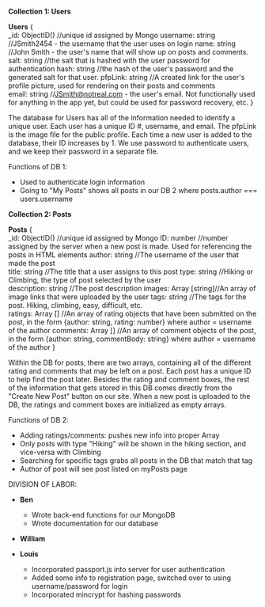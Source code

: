 __Collection 1: Users__

**Users** {  
  _id: ObjectID()            //unique id assigned by Mongo 
  username: string           //JSmith2454 - the username that the user uses on login
  name: string               //John Smith - the user's name that will show up on posts and comments.
  salt: string               //the salt that is hashed with the user password for authentication
  hash: string               //the hash of the user's password and the generated salt for that user.
  pfpLink: string            //A created link for the user's profile picture, used for rendering on their posts and comments  
  email: string              //JSmith@notreal.com - the user's email. Not functionally used for anything in the app yet, but could be used for password recovery, etc.
}  

The database for Users has all of the information needed to identify a unique user. Each user has a unique ID #, username, and email. The pfpLink is the image file for the public profile. Each time a new user is added to the database, their ID increases by 1. We use password to authenticate users, and we keep their password in a separate file.

Functions of DB 1:
- Used to authenticate login information
- Going to "My Posts" shows all posts in our DB 2 where posts.author === users.username

__Collection 2: Posts__

**Posts** {  
  _id: ObjectID()       //unique id assigned by Mongo
  ID: number            //number assigned by the server when a new post is made. Used for referencing the posts in HTML elements
  author: string        //The username of the user that made the post  
  title: string         //The title that a user assigns to this post 
  type: string          //Hiking or Climbing, the type of post selected by the user  
  description: string   //The post description
  images: Array [string]//An array of image links that were uploaded by the user 
  tags: string          //The tags for the post. Hiking, climbing, easy, difficult, etc.  
  ratings: Array []     //An array of rating objects that have been submitted on the post, in the form {author: string, rating: number} where author = username of the author
  comments: Array []    //An array of comment objects of the post, in the form {author: string, commentBody: string} where author = username of the author
}  

Within the DB for posts, there are two arrays, containing all of the different rating and comments that may be left on a post. Each post has a unique ID to help find the post later. Besides the rating and comment boxes, the rest of the information that gets stored in this DB comes directly from the "Create New Post" button on our site. When a new post is uploaded to the DB, the ratings and comment boxes are initialized as empty arrays.

Functions of DB 2:
- Adding ratings/comments: pushes new info into proper Array
- Only posts with type "Hiking" will be shown in the hiking section, and vice-versa with Climbing
- Searching for specific tags grabs all posts in the DB that match that tag
- Author of post will see post listed on myPosts page

DIVISION OF LABOR:
- **Ben**
  - Wrote back-end functions for our MongoDB
  - Wrote documentation for our database

- **William**


- **Louis**
  - Incorporated passport.js into server for user authentication
  - Added some info to registration page, switched over to using username/password for login
  - Incorporated mincrypt for hashing passwords

